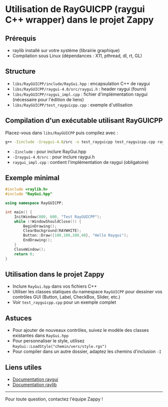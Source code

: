 # Utilisation de RayGUICPP (raygui C++ wrapper) dans le projet Zappy

## Prérequis
- raylib installé sur votre système (librairie graphique)
- Compilation sous Linux (dépendances : X11, pthread, dl, rt, GL)

## Structure
- `libs/RayGUICPP/include/RayGui.hpp` : encapsulation C++ de raygui
- `libs/RayGUICPP/raygui-4.0/src/raygui.h` : header raygui (fourni)
- `libs/RayGUICPP/raygui_impl.cpp` : fichier d'implémentation raygui (nécessaire pour l'édition de liens)
- `libs/RayGUICPP/test_rayguicpp.cpp` : exemple d'utilisation

## Compilation d'un exécutable utilisant RayGUICPP

Placez-vous dans `libs/RayGUICPP` puis compilez avec :

```sh
g++ -Iinclude -Iraygui-4.0/src -o test_rayguicpp test_rayguicpp.cpp raygui_impl.cpp -lraylib -lGL -lm -lpthread -ldl -lrt -lX11
```

- `-Iinclude` : pour inclure RayGui.hpp
- `-Iraygui-4.0/src` : pour inclure raygui.h
- `raygui_impl.cpp` : contient l'implémentation de raygui (obligatoire)

## Exemple minimal

```cpp
#include <raylib.h>
#include "RayGui.hpp"

using namespace RayGUICPP;

int main() {
    InitWindow(800, 600, "Test RayGUICPP");
    while (!WindowShouldClose()) {
        BeginDrawing();
        ClearBackground(RAYWHITE);
        Button::Draw({100,100,200,40}, "Hello Raygui");
        EndDrawing();
    }
    CloseWindow();
    return 0;
}
```

## Utilisation dans le projet Zappy

- Inclure `RayGui.hpp` dans vos fichiers C++
- Utiliser les classes statiques du namespace `RayGUICPP` pour dessiner vos contrôles GUI (Button, Label, CheckBox, Slider, etc.)
- Voir `test_rayguicpp.cpp` pour un exemple complet

## Astuces
- Pour ajouter de nouveaux contrôles, suivez le modèle des classes existantes dans `RayGui.hpp`
- Pour personnaliser le style, utilisez `RayGui::LoadStyle("chemin/vers/style.rgs")`
- Pour compiler dans un autre dossier, adaptez les chemins d'inclusion `-I`

## Liens utiles
- [Documentation raygui](https://github.com/raysan5/raygui)
- [Documentation raylib](https://www.raylib.com/)

---
Pour toute question, contactez l'équipe Zappy !
